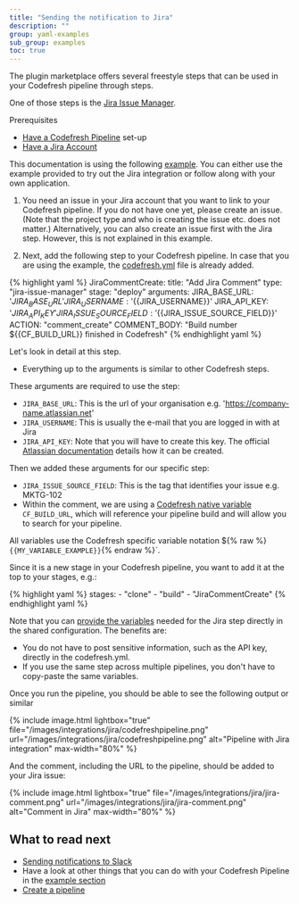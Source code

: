 ```yaml
---
title: "Sending the notification to Jira"
description: ""
group: yaml-examples
sub_group: examples
toc: true
---
```


The plugin marketplace offers several freestyle steps that can be used in your Codefresh pipeline through steps.

One of those steps is the [Jira Issue Manager](https://codefresh.io/steps/step/jira-issue-manager). 

Prerequisites
* [Have a Codefresh Pipeline]({{site.baseurl}}/docs/getting-started/create-a-basic-pipeline/) set-up
* [Have a Jira Account](https://www.atlassian.com/software/jira)

This documentation is using the following [example](https://github.com/codefresh-contrib/jira-demo-app). You can either use the example provided to try out the Jira integration or follow along with your own application. 

1. You need an issue in your Jira account that you want to link to your Codefresh pipeline. If you do not have one yet, please create an issue. (Note that the project type and who is creating the issue etc. does not matter.) Alternatively, you can also create an issue first with the Jira step. However, this is not explained in this example.

2. Next, add the following step to your Codefresh pipeline. In case that you are using the example, the  [codefresh.yml](https://github.com/codefresh-contrib/jira-demo-app/blob/master/codefresh.yml) file is already added. 

{% highlight yaml %}
  JiraCommentCreate:
    title: "Add Jira Comment"
    type: "jira-issue-manager"
    stage: "deploy"
    arguments:
      JIRA_BASE_URL: '${{JIRA_BASE_URL}}'
      JIRA_USERNAME: '${{JIRA_USERNAME}}'
      JIRA_API_KEY: '${{JIRA_API_KEY}}'
      JIRA_ISSUE_SOURCE_FIELD: '${{JIRA_ISSUE_SOURCE_FIELD}}'
      ACTION: "comment_create"
      COMMENT_BODY: "Build number ${{CF_BUILD_URL}} finished in Codefresh"
{% endhighlight yaml %}

Let's look in detail at this step.
- Everything up to the arguments is similar to other Codefresh steps.

These arguments are required to use the step:
- `JIRA_BASE_URL`: This is the url of your organisation e.g. 'https://company-name.atlassian.net'
- `JIRA_USERNAME`: This is usually the e-mail that you are logged in with at Jira
- `JIRA_API_KEY`: Note that you will have to create this key. The official [Atlassian documentation](https://confluence.atlassian.com/cloud/api-tokens-938839638.html) details how it can be created.

Then we added these arguments for our specific step:
- `JIRA_ISSUE_SOURCE_FIELD`: This is the tag that identifies your issue e.g. MKTG-102
- Within the comment, we are using a [Codefresh native variable](https://codefresh.io/docs/docs/codefresh-yaml/variables/) `CF_BUILD_URL`, which will reference your pipeline build and will allow you to search for your pipeline. 

All variables use the Codefresh specific variable notation ${% raw %}`{{MY_VARIABLE_EXAMPLE}}`{% endraw %}`.

Since it is a new stage in your Codefresh pipeline, you want to add it at the top to your stages, e.g.:

{% highlight yaml %}
  stages:
    - "clone"
    - "build"
    - "JiraCommentCreate"
{% endhighlight yaml %}

Note that you can [provide the variables]({{site.baseurl}}/docs/configure-ci-cd-pipeline/shared-configuration/) needed for the Jira step directly in the shared configuration. The benefits are:
* You do not have to post sensitive information, such as the API key, directly in the codefresh.yml. 
* If you use the same step across multiple pipelines, you don't have to copy-paste the same variables. 

Once you run the pipeline, you should be able to see the following output or similar

{% include image.html
lightbox="true"
file="/images/integrations/jira/codefreshpipeline.png"
url="/images/integrations/jira/codefreshpipeline.png"
alt="Pipeline with Jira integration"
max-width="80%"
%}

And the comment, including the URL to the pipeline, should be added to your Jira issue:

{% include image.html
lightbox="true"
file="/images/integrations/jira/jira-comment.png"
url="/images/integrations/jira/jira-comment.png"
alt="Comment in Jira"
max-width="80%"
%}

## What to read next

* [Sending notifications to Slack]({{site.baseurl}}/docs/yaml-examples/examples/sending-the-notification-to-slack/)
* Have a look at other things that you can do with your Codefresh Pipeline in the [example section]({{site.baseurl}}/docs/yaml-examples/examples/)
* [Create a pipeline]({{site.baseurl}}/docs/configure-ci-cd-pipeline/pipelines/)

